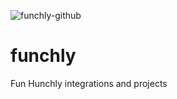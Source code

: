 ![funchly-github](https://user-images.githubusercontent.com/42352253/131895532-632addfe-1718-4504-bc28-bdc478ab67dd.png)


# funchly
Fun Hunchly integrations and projects
